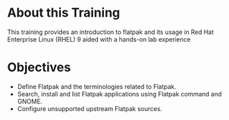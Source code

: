 # About this Training

This training provides an introduction to flatpak and its usage in Red Hat Enterprise Linux (RHEL) 9 aided with a hands-on lab experience

# Objectives

- Define Flatpak and the terminologies related to Flatpak.
- Search, install and list Flatpak applications using Flatpak command and GNOME.
- Configure unsupported upstream Flatpak sources.
